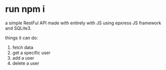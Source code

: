 # run npm i
a simple RestFul API made with entirely with JS using epxress JS framework and SQLite3.

things it can do:
  1. fetch data
  2. get a specific user
  3. add a user
  4. delete a user
     
